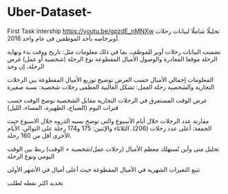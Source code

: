 # Uber-Dataset-
First Task intership 
https://youtu.be/gpzdE_nMNXw
تحليلًا شاملًا لبيانات رحلات أوبرخاصه بأحد الموظفين فى عام واحد 2016.

تضمنت البيانات رحلات أوبر للموظف، بما في ذلك معلومات مثل:
تاريخ ووقت بدء ونهاية الرحلة
موقعا المغادرة والوصول
الأميال المقطوعة
نوع الرحلة (شخصية أو عمل)
غرض الرحلة، إن وجد

المعلومات 
إجمالي الأميال حسب الغرض توضيح توزيع الأميال المقطوعة بين الرحلات التجارية والشخصية
رحلة العمل: تشكل الغالبية العظمى
رحلات شخصية: نسبة صغيرة

عرض الوقت المستغرق في الرحلات التجارية مقابل الشخصية توضح  الوقت حسب فترات اليوم (الصباح، الظهيرة، المساء، الليل)

مقارنة عدد الرحلات خلال أيام الأسبوع والتى توضح نسبه الذروه خلال الاسبوع حيث
الجمعة: أعلى عدد رحلات (206).
الثلاثاء والإثنين: 175 و174 رحلة على التوالي.
الأيام الأخرى أقل من 160 رحلة.

تحليل متى وأين تُستهلك معظم الأميال (رحلات عمل/شخصية + الوقت) ربط بين الوقت اليومي ونوع الرحلة

 تتبع التغيرات الشهرية في الأميال المقطوعة حيث أعلى أميال في الأشهر الأولى

تحديد اكثر نقطه  لطلب 
